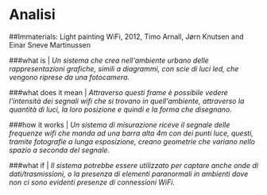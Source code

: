 # Analisi

##Immaterials: Light painting WiFi, 2012, Timo Arnall, Jørn Knutsen and Einar Sneve Martinussen

###what is |
*Un sistema che crea nell'ambiente urbano delle rappresentazioni grafiche, simili a diagrammi, con scie di luci led, che vengono riprese da una fotocamera.*

###what does it mean | 
*Attraverso questi frame è possibile vedere l'intensità dei segnali wifi che si trovano in quell'ambiente, attraverso la quantità di luci, la loro posizione e quindi e la forma che disegnano.* 

###how it works | 
*Un sistema di misurazione riceve il segnale delle frequenze wifi che manda ad una barra alta 4m con dei punti luce, questi, tramite fotografie a lunga esposizione, creano geometrie che variano nello spazio a seconda del segnale.* 

###what if |
*Il sistema potrebbe essere utilizzato per captare anche onde di dati/trasmissioni, o la presenza di elementi paranormali in ambienti dove non ci sono evidenti presenze di connessioni WiFi.*
